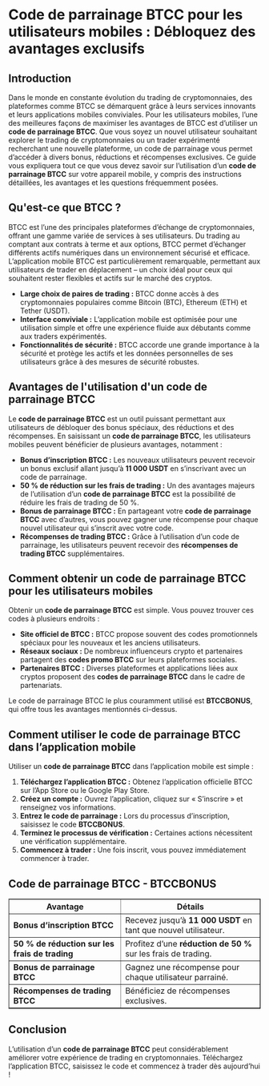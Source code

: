 <h1>Code de parrainage BTCC pour les utilisateurs mobiles : Débloquez des avantages exclusifs</h1>

<h2>Introduction</h2>
<p>Dans le monde en constante évolution du trading de cryptomonnaies, des plateformes comme BTCC se démarquent grâce à leurs services innovants et leurs applications mobiles conviviales. Pour les utilisateurs mobiles, l’une des meilleures façons de maximiser les avantages de BTCC est d’utiliser un <strong>code de parrainage BTCC</strong>. Que vous soyez un nouvel utilisateur souhaitant explorer le trading de cryptomonnaies ou un trader expérimenté recherchant une nouvelle plateforme, un code de parrainage vous permet d’accéder à divers bonus, réductions et récompenses exclusives. Ce guide vous expliquera tout ce que vous devez savoir sur l’utilisation d’un <strong>code de parrainage BTCC</strong> sur votre appareil mobile, y compris des instructions détaillées, les avantages et les questions fréquemment posées.</p>

<h2>Qu'est-ce que BTCC ?</h2>
<p>BTCC est l’une des principales plateformes d’échange de cryptomonnaies, offrant une gamme variée de services à ses utilisateurs. Du trading au comptant aux contrats à terme et aux options, BTCC permet d’échanger différents actifs numériques dans un environnement sécurisé et efficace. L’application mobile BTCC est particulièrement remarquable, permettant aux utilisateurs de trader en déplacement – un choix idéal pour ceux qui souhaitent rester flexibles et actifs sur le marché des cryptos.</p>
<ul>
    <li><strong>Large choix de paires de trading :</strong> BTCC donne accès à des cryptomonnaies populaires comme Bitcoin (BTC), Ethereum (ETH) et Tether (USDT).</li>
    <li><strong>Interface conviviale :</strong> L’application mobile est optimisée pour une utilisation simple et offre une expérience fluide aux débutants comme aux traders expérimentés.</li>
    <li><strong>Fonctionnalités de sécurité :</strong> BTCC accorde une grande importance à la sécurité et protège les actifs et les données personnelles de ses utilisateurs grâce à des mesures de sécurité robustes.</li>
</ul>

<h2>Avantages de l'utilisation d'un code de parrainage BTCC</h2>
<p>Le <strong>code de parrainage BTCC</strong> est un outil puissant permettant aux utilisateurs de débloquer des bonus spéciaux, des réductions et des récompenses. En saisissant un <strong>code de parrainage BTCC</strong>, les utilisateurs mobiles peuvent bénéficier de plusieurs avantages, notamment :</p>
<ul>
    <li><strong>Bonus d’inscription BTCC :</strong> Les nouveaux utilisateurs peuvent recevoir un bonus exclusif allant jusqu’à <strong>11 000 USDT</strong> en s’inscrivant avec un code de parrainage.</li>
    <li><strong>50 % de réduction sur les frais de trading :</strong> Un des avantages majeurs de l’utilisation d’un <strong>code de parrainage BTCC</strong> est la possibilité de réduire les frais de trading de 50 %.</li>
    <li><strong>Bonus de parrainage BTCC :</strong> En partageant votre <strong>code de parrainage BTCC</strong> avec d’autres, vous pouvez gagner une récompense pour chaque nouvel utilisateur qui s’inscrit avec votre code.</li>
    <li><strong>Récompenses de trading BTCC :</strong> Grâce à l’utilisation d’un code de parrainage, les utilisateurs peuvent recevoir des <strong>récompenses de trading BTCC</strong> supplémentaires.</li>
</ul>

<h2>Comment obtenir un code de parrainage BTCC pour les utilisateurs mobiles</h2>
<p>Obtenir un <strong>code de parrainage BTCC</strong> est simple. Vous pouvez trouver ces codes à plusieurs endroits :</p>
<ul>
    <li><strong>Site officiel de BTCC :</strong> BTCC propose souvent des codes promotionnels spéciaux pour les nouveaux et les anciens utilisateurs.</li>
    <li><strong>Réseaux sociaux :</strong> De nombreux influenceurs crypto et partenaires partagent des <strong>codes promo BTCC</strong> sur leurs plateformes sociales.</li>
    <li><strong>Partenaires BTCC :</strong> Diverses plateformes et applications liées aux cryptos proposent des <strong>codes de parrainage BTCC</strong> dans le cadre de partenariats.</li>
</ul>
<p>Le code de parrainage BTCC le plus couramment utilisé est <strong>BTCCBONUS</strong>, qui offre tous les avantages mentionnés ci-dessus.</p>

<h2>Comment utiliser le code de parrainage BTCC dans l’application mobile</h2>
<p>Utiliser un <strong>code de parrainage BTCC</strong> dans l’application mobile est simple :</p>
<ol>
    <li><strong>Téléchargez l’application BTCC :</strong> Obtenez l’application officielle BTCC sur l’App Store ou le Google Play Store.</li>
    <li><strong>Créez un compte :</strong> Ouvrez l’application, cliquez sur « S’inscrire » et renseignez vos informations.</li>
    <li><strong>Entrez le code de parrainage :</strong> Lors du processus d’inscription, saisissez le code <strong>BTCCBONUS</strong>.</li>
    <li><strong>Terminez le processus de vérification :</strong> Certaines actions nécessitent une vérification supplémentaire.</li>
    <li><strong>Commencez à trader :</strong> Une fois inscrit, vous pouvez immédiatement commencer à trader.</li>
</ol>

<h2>Code de parrainage BTCC - BTCCBONUS</h2>
<table border="1">
    <tr>
        <th>Avantage</th>
        <th>Détails</th>
    </tr>
    <tr>
        <td><strong>Bonus d’inscription BTCC</strong></td>
        <td>Recevez jusqu’à <strong>11 000 USDT</strong> en tant que nouvel utilisateur.</td>
    </tr>
    <tr>
        <td><strong>50 % de réduction sur les frais de trading</strong></td>
        <td>Profitez d’une <strong>réduction de 50 %</strong> sur les frais de trading.</td>
    </tr>
    <tr>
        <td><strong>Bonus de parrainage BTCC</strong></td>
        <td>Gagnez une récompense pour chaque utilisateur parrainé.</td>
    </tr>
    <tr>
        <td><strong>Récompenses de trading BTCC</strong></td>
        <td>Bénéficiez de récompenses exclusives.</td>
    </tr>
</table>

<h2>Conclusion</h2>
<p>L’utilisation d’un <strong>code de parrainage BTCC</strong> peut considérablement améliorer votre expérience de trading en cryptomonnaies. Téléchargez l’application BTCC, saisissez le code et commencez à trader dès aujourd’hui !</p>
